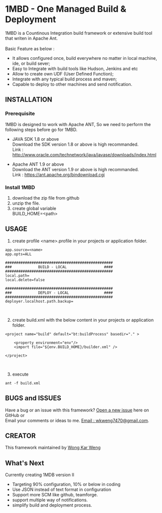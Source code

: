 # 1MBD - One Managed Build &amp; Deployment

1MBD is a Countinous Integration build framework or extensive build tool that writen in Apache Ant. <br/><br/>
Basic Feature as below : <br/>
* It allows configured once, build everywhere no matter in local machine, ide, or build sever; <br/>
* Easy to Integrate with build tools like Hudson, Jenkins and etc <br/>
* Allow to create own UDF (User Defined Function); <br/>
* Integrate with any typical build process and maven; <br/>
* Capable to deploy to other machines and send notification. <br/>
   
## INSTALLATION

### Prerequisite

1MBD is designed to work with Apache ANT, So we need to perform the following steps before go for 1MBD.<br/>

* JAVA SDK 1.8 or above <br/>
Download the SDK version 1.8 or above is high recommanded. <br/>
Link : http://www.oracle.com/technetwork/java/javase/downloads/index.html  <br/>

* Apache ANT 1.9 or above <br/>
Download the ANT version 1.9 or above is high recommanded. <br/>
Link : https://ant.apache.org/bindownload.cgi <br/>

### Install 1MBD
1. download the zip file from github
2. unzip the file. 
3. create global variable <br/>
   BUILD_HOME=&lt;path&gt;

## USAGE
1. create profile &lt;name&gt;.profile in your projects or application folder.
```
app.source=<name>
app.opts=ALL

#################################################
###            BUILD - LOCAL                 ####
#################################################
local.path=
local.delete=false

#################################################
###            DEPLOY - LOCAL                ####
#################################################
deployer.localhost.path.backup=
```
<br/>

2. create build.xml with the below content in your projects or application folder.
```
<project name="build" default="bt:buildProcess" basedir="." >
	
	<property environment="env"/>			
	<import file="${env.BUILD_HOME}/builder.xml" />

</project>
```
<br/>

3. execute
```
ant -f build.xml
```

## BUGS and ISSUES

Have a bug or an issue with this framework? [Open a new issue](https://github.com/w3ng/1MBD/issues) here on GitHub or <br/>
Email your comments or ideas to me. [Email : wkweng7470@gmail.com](wkweng7470@gmail.com).


## CREATOR

This framework maintained by [Wong Kar Weng](wkweng7470@gmail.com)

## What's Next
Currently creating 1MDB version II
* Targeting 90% configuration, 10% or below in coding
* Use JSON instead of text format in configuration
* Support more SCM like github, teamforge.
* support multiple way of notifications.
* simplify build and deployment process.


